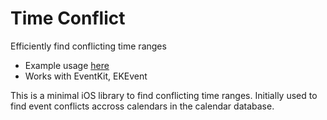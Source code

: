 Time Conflict
=========

Efficiently find conflicting time ranges
  - Example usage [here](https://github.com/xdhub/time-conflict)
  - Works with EventKit, EKEvent

This is a minimal iOS library to find conflicting time ranges.  Initially used to find event conflicts accross calendars in the calendar database.


[justin wagle]:https://github.com/horixon
